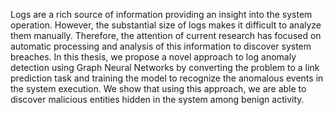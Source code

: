 Logs are a rich source of information providing an insight into the system operation. However, the substantial size of logs makes it difficult to analyze them manually. Therefore, the attention of current research has focused on automatic processing and analysis of this information to discover system breaches. In this thesis, we propose a novel approach to log anomaly detection using Graph Neural Networks by converting the problem to a link prediction task and training the model to recognize the anomalous events in the system execution. We show that using this approach, we are able to discover malicious entities hidden in the system among benign activity.
